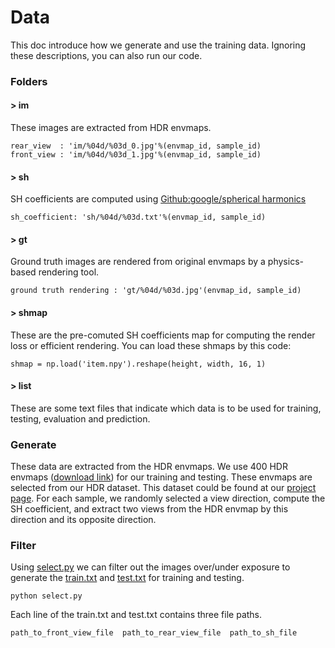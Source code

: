 # Data 
This doc introduce how we generate and use the training data. 
Ignoring these descriptions, you can also run our code.
### Folders
#### > im
These images are extracted from HDR envmaps.

    rear_view  : 'im/%04d/%03d_0.jpg'%(envmap_id, sample_id)
    front_view : 'im/%04d/%03d_1.jpg'%(envmap_id, sample_id)
#### > sh
SH coefficients are computed using [Github:google/spherical harmonics](https://github.com/google/spherical-harmonics)

    sh_coefficient: 'sh/%04d/%03d.txt'%(envmap_id, sample_id)

#### > gt
Ground truth images are rendered from original envmaps by a physics-based rendering tool.

    ground truth rendering : 'gt/%04d/%03d.jpg'(envmap_id, sample_id)

#### > shmap
These are the pre-comuted SH coefficients map for computing the render loss or efficient rendering. You can load these shmaps by this code:

    shmap = np.load('item.npy').reshape(height, width, 16, 1)

#### > list
These are some text files that indicate which data is to be used for training, testing, evaluation and prediction.

### Generate
These data are extracted from the HDR envmaps. We use 400 HDR envmaps ([download link](https://drive.google.com/drive/folders/1vY5qOvFDS3Elo-xoDuZTwiFGxR88Zq0e?usp=sharing)) for our training and testing. 
These envmaps are selected from our HDR dataset. This dataset could be found at our [project page](http://cg.tuoo.me/project/shlight).
For each sample, we randomly selected a view direction, compute the SH coefficient, and extract two views from the HDR envmap by this direction and its opposite direction.

### Filter
Using [select.py](./select.py) we can filter out the images over/under exposure to generate the [train.txt](./list/train.txt) and [test.txt](./list/test.txt) for training and testing.

    python select.py

Each line of the train.txt and test.txt contains three file paths.  

    path_to_front_view_file  path_to_rear_view_file  path_to_sh_file